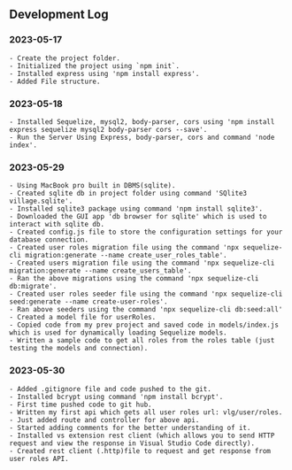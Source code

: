 ## Development Log  

### 2023-05-17  
    - Create the project folder.  
    - Initialized the project using `npm init`.  
    - Installed express using 'npm install express'.  
    - Added File structure.  

### 2023-05-18
    - Installed Sequelize, mysql2, body-parser, cors using 'npm install express sequelize mysql2 body-parser cors --save'.  
    - Run the Server Using Express, body-parser, cors and command 'node index'.  

### 2023-05-29
    - Using MacBook pro built in DBMS(sqlite).  
    - Created sqlite db in project folder using command 'SQlite3 village.sqlite'.  
    - Installed sqlite3 package using command 'npm install sqlite3'.  
    - Downloaded the GUI app 'db browser for sqlite' which is used to interact with sqlite db.
    - Created config.js file to store the configuration settings for your database connection.  
    - Created user roles migration file using the command 'npx sequelize-cli migration:generate --name create_user_roles_table'.  
    - Created users migration file using the command 'npx sequelize-cli migration:generate --name create_users_table'.  
    - Ran the above migrations using the command 'npx sequelize-cli db:migrate'.  
    - Created user roles seeder file using the command 'npx sequelize-cli seed:generate --name create-user-roles'.  
    - Ran above seeders using the command 'npx sequelize-cli db:seed:all'  
    - Created a model file for userRoles.  
    - Copied code from my prev project and saved code in models/index.js which is used for dynamically loading Sequelize models.
    - Written a sample code to get all roles from the roles table (just testing the models and connection).  

### 2023-05-30
    - Added .gitignore file and code pushed to the git.
    - Installed bcrypt using command 'npm install bcrypt'.
    - First time pushed code to git hub.  
    - Written my first api which gets all user roles url: vlg/user/roles.
    - Just added route and controller for above api.
    - Started adding comments for the better understanding of it.
    - Installed vs extension rest client (which allows you to send HTTP request and view the response in Visual Studio Code directly).
    - Created rest client (.http)file to request and get response from user roles API.


